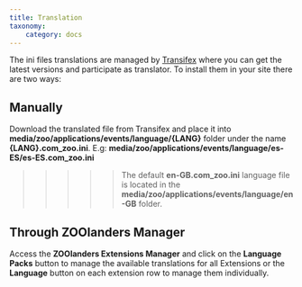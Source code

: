 ```yaml
---
title: Translation
taxonomy:
    category: docs
---
```


The ini files translations are managed by [Transifex](https://www.transifex.com/joolanders/zoolanders/events/) where you can get the latest versions and participate as translator. To install them in your site there are two ways:

## Manually

Download the translated file from Transifex and place it into **media/zoo/applications/events/language/{LANG}** folder under the name **{LANG}.com_zoo.ini**. E.g: **media/zoo/applications/events/language/es-ES/es-ES.com_zoo.ini**

>>>>> The default **en-GB.com_zoo.ini** language file is located in the **media/zoo/applications/events/language/en-GB** folder.

## Through ZOOlanders Manager

Access the **ZOOlanders Extensions Manager** and click on the **Language Packs** button to manage the available translations for all Extensions or the **Language** button on each extension row to manage them individually.
